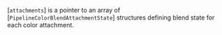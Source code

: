 [`attachments`] is a pointer to an array of
[`PipelineColorBlendAttachmentState`] structures defining blend
state for each color attachment.